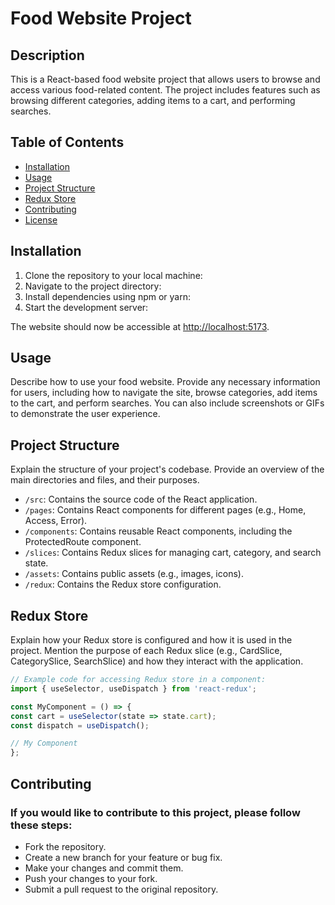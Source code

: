 # Food Website Project

## Description

This is a React-based food website project that allows users to browse and access various food-related content. The project includes features such as browsing different categories, adding items to a cart, and performing searches.

## Table of Contents

- [Installation](#installation)
- [Usage](#usage)
- [Project Structure](#project-structure)
- [Redux Store](#redux-store)
- [Contributing](#contributing)
- [License](#license)

## Installation

1. Clone the repository to your local machine:
2. Navigate to the project directory:
3. Install dependencies using npm or yarn:
4. Start the development server:


The website should now be accessible at [http://localhost:5173](http://localhost:5173).

## Usage

Describe how to use your food website. Provide any necessary information for users, including how to navigate the site, browse categories, add items to the cart, and perform searches. You can also include screenshots or GIFs to demonstrate the user experience.

## Project Structure

Explain the structure of your project's codebase. Provide an overview of the main directories and files, and their purposes.

- `/src`: Contains the source code of the React application.
- `/pages`: Contains React components for different pages (e.g., Home, Access, Error).
- `/components`: Contains reusable React components, including the ProtectedRoute component.
- `/slices`: Contains Redux slices for managing cart, category, and search state.
- `/assets`: Contains public assets (e.g., images, icons).
- `/redux`: Contains the Redux store configuration.

## Redux Store

Explain how your Redux store is configured and how it is used in the project. Mention the purpose of each Redux slice (e.g., CardSlice, CategorySlice, SearchSlice) and how they interact with the application.

```javascript
// Example code for accessing Redux store in a component:
import { useSelector, useDispatch } from 'react-redux';

const MyComponent = () => {
const cart = useSelector(state => state.cart);
const dispatch = useDispatch();

// My Component
};
```
## Contributing

### If you would like to contribute to this project, please follow these steps:

  -  Fork the repository.
  - Create a new branch for your feature or bug fix.
  -  Make your changes and commit them.
  -  Push your changes to your fork.
  -  Submit a pull request to the original repository.